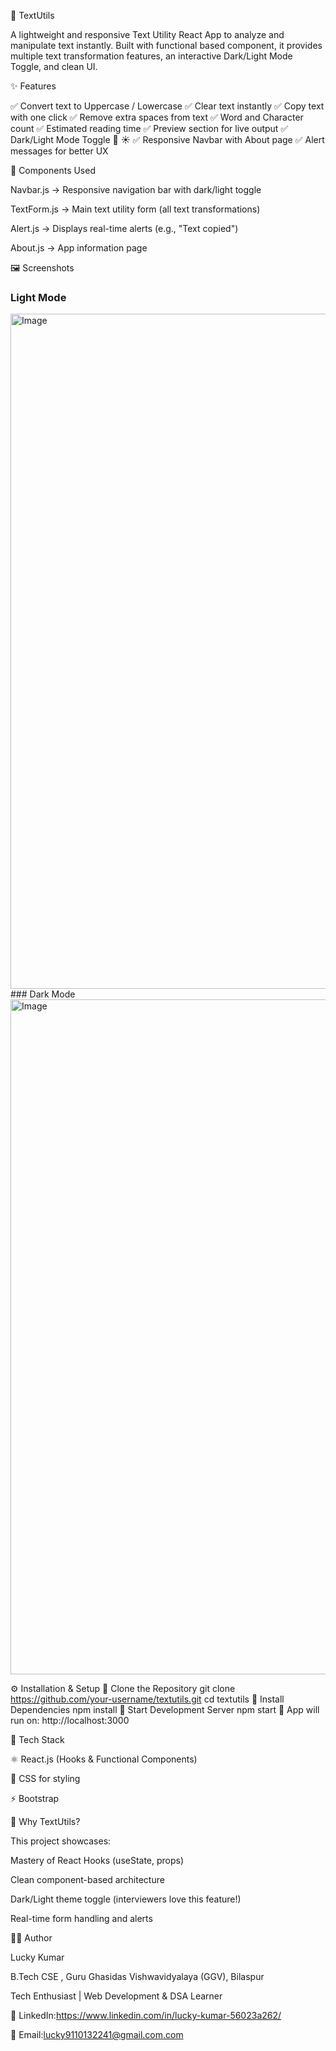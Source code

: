 📝 TextUtils

A lightweight and responsive Text Utility React App to analyze and manipulate text instantly.
Built with functional based component, it provides multiple text transformation features, an interactive Dark/Light Mode Toggle, and clean UI.

✨ Features

✅ Convert text to Uppercase / Lowercase
✅ Clear text instantly
✅ Copy text with one click
✅ Remove extra spaces from text
✅ Word and Character count
✅ Estimated reading time
✅ Preview section for live output
✅ Dark/Light Mode Toggle 🌙 ☀️
✅ Responsive Navbar with About page
✅ Alert messages for better UX

🧩 Components Used

Navbar.js → Responsive navigation bar with dark/light toggle

TextForm.js → Main text utility form (all text transformations)

Alert.js → Displays real-time alerts (e.g., "Text copied")

About.js → App information page

🖼️ Screenshots
### Light Mode
  <img width="1920" height="1080" alt="Image" src="https://github.com/user-attachments/assets/8491c3be-492b-4b0c-960f-452366d95604" />
 ### Dark Mode
 <img width="1920" height="1080" alt="Image" src="https://github.com/user-attachments/assets/56a97361-4f2f-483e-b320-0f7bc06b4b71" />


⚙️ Installation & Setup
🔹 Clone the Repository
git clone https://github.com/your-username/textutils.git
cd textutils
🔹 Install Dependencies
    npm install
🔹 Start Development Server
    npm start
    📍 App will run on: http://localhost:3000

🚀 Tech Stack

⚛ React.js (Hooks & Functional Components)

🎨 CSS for styling

⚡ Bootstrap

🎯 Why TextUtils?

This project showcases:

Mastery of React Hooks (useState, props)

Clean component-based architecture

Dark/Light theme toggle (interviewers love this feature!)

Real-time form handling and alerts

👨‍💻 Author

Lucky Kumar

B.Tech CSE , Guru Ghasidas Vishwavidyalaya (GGV), Bilaspur

  Tech Enthusiast | Web Development & DSA Learner

💼 LinkedIn:https://www.linkedin.com/in/lucky-kumar-56023a262/

📧 Email:lucky9110132241@gmail.com.com
